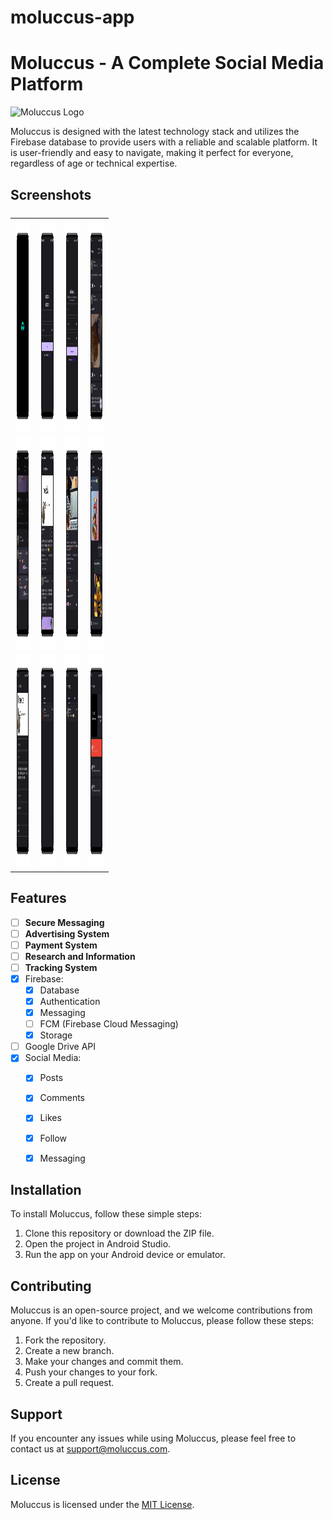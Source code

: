 # moluccus-app

# Moluccus - A Complete Social Media Platform

![Moluccus Logo](https://i.imgur.com/9G9lfsl.png)

Moluccus is designed with the latest technology stack and utilizes the Firebase database to provide users with a reliable and scalable platform. It is user-friendly and easy to navigate, making it perfect for everyone, regardless of age or technical expertise. 

## Screenshots

<html>
<head>
<style>
  /* Responsive table styles */
  @media screen and (max-width: 600px) {
    table {
      display: block;
      overflow-x: auto;
      white-space: nowrap;
    }
    td, th {
      display: inline-block;
      border: none;
      width: auto !important;
      max-width: 100%;
    }
  }
  @media screen and (min-width: 601px) and (max-width: 1024px) {
    table {
      display: grid;
      grid-template-columns: repeat(3, 1fr);
      grid-gap: 1rem;
    }
  }
  @media screen and (min-width: 1025px) {
    table {
      display: grid;
      grid-template-columns: repeat(4, 1fr);
      grid-gap: 1rem;
    }
  }
</style>
</head>
<body>
<table>
  <tr>
    <td><img src="https://raw.githubusercontent.com/la-niina/moluccus-app/master/screenshots/1.PNG" alt="1.PNG" width="200" height="340"></td>
    <td><img src="https://raw.githubusercontent.com/la-niina/moluccus-app/master/screenshots/2.PNG" alt="2.PNG" width="200" height="340"></td>
    <td><img src="https://raw.githubusercontent.com/la-niina/moluccus-app/master/screenshots/3.PNG" alt="3.PNG" width="200" height="340"></td>
    <td><img src="https://raw.githubusercontent.com/la-niina/moluccus-app/master/screenshots/4.PNG" alt="4.PNG" width="200" height="340"></td>
  </tr>
  <tr>
    <td><img src="https://raw.githubusercontent.com/la-niina/moluccus-app/master/screenshots/5.PNG" alt="5.PNG" width="200" height="340"></td>
    <td><img src="https://raw.githubusercontent.com/la-niina/moluccus-app/master/screenshots/6.PNG" alt="6.PNG" width="200" height="340"></td>
    <td><img src="https://raw.githubusercontent.com/la-niina/moluccus-app/master/screenshots/7.PNG" alt="7.PNG" width="200" height="340"></td>
    <td><img src="https://raw.githubusercontent.com/la-niina/moluccus-app/master/screenshots/8.PNG" alt="8.PNG" width="200" height="340"></td>
  </tr>
  <tr>
    <td><img src="https://raw.githubusercontent.com/la-niina/moluccus-app/master/screenshots/9.PNG" alt="9.PNG" width="200" height="340"></td>
    <td><img src="https://raw.githubusercontent.com/la-niina/moluccus-app/master/screenshots/10.PNG" alt="10.PNG" width="200" height="340"></td>
    <td><img src="https://raw.githubusercontent.com/la-niina/moluccus-app/master/screenshots/11.PNG" alt="11.PNG" width="200" height="340"></td>
    <td><img src="https://raw.githubusercontent.com/la-niina/moluccus-app/master/screenshots/12.PNG" alt="12.PNG" width="200" height="340"></td>
  </tr>
</table>
 </body>
 </html>


## Features

- [ ] **Secure Messaging**
- [ ] **Advertising System**
- [ ] **Payment System**
- [ ] **Research and Information**
- [ ] **Tracking System**
- [x] Firebase:
  - [x] Database
  - [x] Authentication
  - [x] Messaging
  - [ ] FCM (Firebase Cloud Messaging)
  - [x] Storage
- [ ] Google Drive API
- [x] Social Media:
  - [x] Posts
  - [x] Comments
  - [x] Likes
  - [x] Follow
  - [x] Messaging


## Installation

To install Moluccus, follow these simple steps:

1. Clone this repository or download the ZIP file.
2. Open the project in Android Studio.
3. Run the app on your Android device or emulator.

## Contributing

Moluccus is an open-source project, and we welcome contributions from anyone. If you'd like to contribute to Moluccus, please follow these steps:

1. Fork the repository.
2. Create a new branch.
3. Make your changes and commit them.
4. Push your changes to your fork.
5. Create a pull request.

## Support

If you encounter any issues while using Moluccus, please feel free to contact us at [support@moluccus.com](mailto:support@moluccus.com).

## License

Moluccus is licensed under the [MIT License](https://opensource.org/licenses/MIT).

